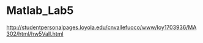 # Matlab_Lab5

http://studentpersonalpages.loyola.edu/cnvallefuoco/www/loy1703936/MA302/html/hw5Vall.html
